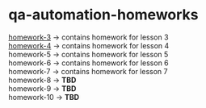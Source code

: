 # qa-automation-homeworks

[homework-3](https://github.com/MarianaBoiko/qa-automation-homeworks/tree/main/homework-3/src) -> contains homework for lesson 3 <br>
[homework-4](https://github.com/MarianaBoiko/qa-automation-homeworks/tree/main/homework-4/src) -> contains homework for lesson 4 <br>
homework-5 -> contains homework for lesson 5 <br>
homework-6 -> contains homework for lesson 6 <br>
homework-7 -> contains homework for lesson 7 <br>
homework-8 -> **TBD** <br>
homework-9 -> **TBD** <br>
homework-10 -> **TBD** <br>

